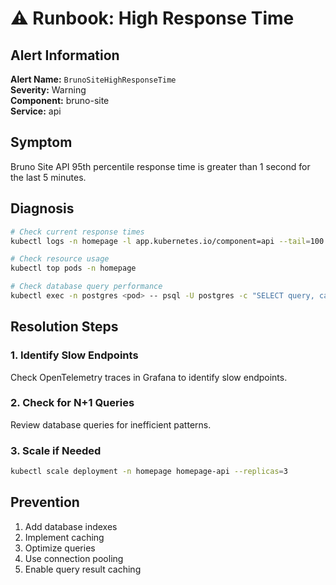 # ⚠️ Runbook: High Response Time

## Alert Information

**Alert Name:** `BrunoSiteHighResponseTime`  
**Severity:** Warning  
**Component:** bruno-site  
**Service:** api

## Symptom

Bruno Site API 95th percentile response time is greater than 1 second for the last 5 minutes.

## Diagnosis

```bash
# Check current response times
kubectl logs -n homepage -l app.kubernetes.io/component=api --tail=100 | grep "duration"

# Check resource usage
kubectl top pods -n homepage

# Check database query performance
kubectl exec -n postgres <pod> -- psql -U postgres -c "SELECT query, calls, mean_exec_time, max_exec_time FROM pg_stat_statements ORDER BY mean_exec_time DESC LIMIT 10;"
```

## Resolution Steps

### 1. Identify Slow Endpoints

Check OpenTelemetry traces in Grafana to identify slow endpoints.

### 2. Check for N+1 Queries

Review database queries for inefficient patterns.

### 3. Scale if Needed

```bash
kubectl scale deployment -n homepage homepage-api --replicas=3
```

## Prevention

1. Add database indexes
2. Implement caching
3. Optimize queries
4. Use connection pooling
5. Enable query result caching

